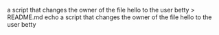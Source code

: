 a script that changes the owner of the file hello to the user betty > README.md
echo a script that changes the owner of the file hello to the user betty
